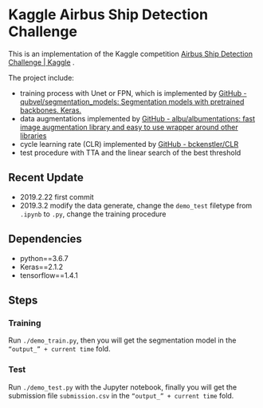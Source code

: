 # Kaggle Airbus Ship Detection Challenge
This is an implementation of the Kaggle competition  [Airbus Ship Detection Challenge | Kaggle](https://www.kaggle.com/c/airbus-ship-detection) . 

The project include:
 * training process with Unet or FPN, which is implemented by [GitHub - qubvel/segmentation_models: Segmentation models with pretrained backbones. Keras.](https://github.com/qubvel/segmentation_models)
 * data augmentations implemented by [GitHub - albu/albumentations: fast image augmentation library and easy to use wrapper around other libraries](https://github.com/albu/albumentations)
 * cycle learning rate (CLR) implemented by [GitHub - bckenstler/CLR](https://github.com/bckenstler/CLR)
 * test procedure with TTA and the linear search of the best threshold
## Recent Update
* 2019.2.22 first commit
* 2019.3.2 modify the data generate, change the `demo_test` filetype from `.ipynb` to `.py`, change the training procedure 
## Dependencies
* python==3.6.7
* Keras==2.1.2
* tensorflow==1.4.1
## Steps
### Training
Run `./demo_train.py`, then you will get the segmentation model in the `“output_” + current time` fold. 
### Test
Run  `./demo_test.py` with the Jupyter notebook, finally you will get the submission file `submission.csv` in the `“output_” + current time` fold.
